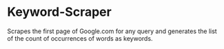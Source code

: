 # Keyword-Scraper
Scrapes the first page of Google.com for any query and generates the list of the count of occurrences of words as keywords.
